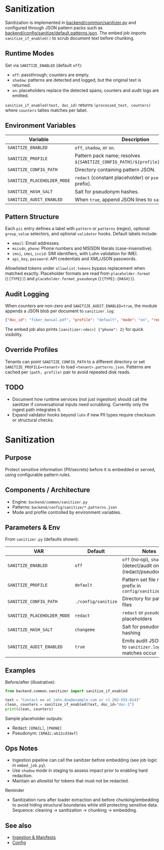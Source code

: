 ﻿# Sanitization

Sanitization is implemented in [backend/common/sanitizer.py](../../backend/common/sanitizer.py) and configured through JSON pattern packs such as [backend/config/sanitize/default.patterns.json](../../backend/config/sanitize/default.patterns.json). The embed job imports `sanitize_if_enabled()` to scrub document text before chunking.

## Runtime Modes
Set via `SANITIZE_ENABLED` (default `off`):
- `off`: passthrough; counters are empty.
- `shadow`: patterns are detected and logged, but the original text is returned.
- `on`: placeholders replace the detected spans; counters and audit logs are emitted.

`sanitize_if_enabled(text, doc_id)` returns `(processed_text, counters)` where `counters` tallies matches per label.

## Environment Variables
| Variable | Description | Default |
| --- | --- | --- |
| `SANITIZE_ENABLED` | `off`, `shadow`, or `on`. | `off` |
| `SANITIZE_PROFILE` | Pattern pack name; resolves `${SANITIZE_CONFIG_PATH}/${profile}.patterns.json`. | `default` |
| `SANITIZE_CONFIG_PATH` | Directory containing pattern JSON. | `./config/sanitize` |
| `SANITIZE_PLACEHOLDER_MODE` | `redact` (constant placeholder) or `pseudonym` (hash prefix). | `redact` |
| `SANITIZE_HASH_SALT` | Salt for pseudonym hashes. | `changeme` |
| `SANITIZE_AUDIT_ENABLED` | When `true`, append JSON lines to `sanitizer.log`. | `true` |

## Pattern Structure
Each `pii` entry defines a label with `pattern` or `patterns` (regex), optional `group_value` selectors, and optional `validator` hooks. Default labels include:
- `email`: Email addresses.
- `msisdn`, `phone`: Phone numbers and MSISDN literals (case-insensitive).
- `imsi`, `imei`, `iccid`: SIM identifiers, with Luhn validation for IMEI.
- `api_key`, `password`: API credentials and XML/JSON passwords.

Allowlisted tokens under `allowlist.tokens` bypass replacement when matched exactly. Placeholder formats are read from `placeholder.format` (`[{TYPE}]`) and `placeholder.format_pseudonym` (`[{TYPE}:{HASH}]`).

## Audit Logging
When counters are non-zero and `SANITIZE_AUDIT_ENABLED=true`, the module appends a JSON blob per document to `sanitizer.log`:
```json
{"doc_id": "fiber_manual.pdf", "profile": "default", "mode": "on", "redactions": {"phone": 2}}
```
The embed job also prints `[sanitizer:<doc>] {"phone": 2}` for quick visibility.

## Override Profiles
Tenants can point `SANITIZE_CONFIG_PATH` to a different directory or set `SANITIZE_PROFILE=<tenant>` to load `<tenant>.patterns.json`. Patterns are cached per `(path, profile)` pair to avoid repeated disk reads.

## TODO
- Document how runtime services (not just ingestion) should call the sanitizer if conversational inputs need scrubbing. Currently only the ingest path integrates it.
- Expand validator hooks beyond `luhn` if new PII types require checksum or structural checks.
# Sanitization

## Purpose
Protect sensitive information (PII/secrets) before it is embedded or served, using configurable pattern rules.

## Components / Architecture
- Engine: `backend/common/sanitizer.py`
- Patterns: `backend/config/sanitize/*.patterns.json`
- Mode and profile controlled by environment variables.

## Parameters & Env
From `sanitizer.py` (defaults shown):

| VAR | Default | Notes |
| --- | --- | --- |
| `SANITIZE_ENABLED` | `off` | `off` (no‑op), `shadow` (detect/audit only), `on` (redact/pseudonymize) |
| `SANITIZE_PROFILE` | `default` | Pattern set file name prefix in `config/sanitize/` |
| `SANITIZE_CONFIG_PATH` | `./config/sanitize` | Directory for pattern files |
| `SANITIZE_PLACEHOLDER_MODE` | `redact` | `redact` or `pseudonym` placeholders |
| `SANITIZE_HASH_SALT` | `changeme` | Salt for pseudonym hashing |
| `SANITIZE_AUDIT_ENABLED` | `true` | Emits audit JSON lines to `sanitizer.log` when matches occur |

## Examples
Before/after (illustrative):

```python
from backend.common.sanitizer import sanitize_if_enabled

text = "Contact me at john.doe@example.com or +1 202-555-0143"
clean, counters = sanitize_if_enabled(text, doc_id="doc-1")
print(clean, counters)
```

Sample placeholder outputs:
- Redact: `[EMAIL]`, `[PHONE]`
- Pseudonym: `[EMAIL:ab12cd34ef]`

## Ops Notes
- Ingestion pipeline can call the sanitizer before embedding (see job logic in `embed_job.py`).
- Use `shadow` mode in staging to assess impact prior to enabling hard redaction.
- Maintain an allowlist for tokens that must not be redacted.

Reminder
- Sanitization runs after loader extraction and before chunking/embedding to avoid hiding structural boundaries while still protecting sensitive data.
  Sequence: cleaning → sanitization → chunking → embedding.

## See also
- [Ingestion & Manifests](./INGESTION_AND_MANIFESTS.md)
- [Config](./CONFIG_REFERENCE.md)
